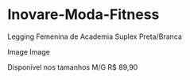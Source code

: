# Inovare-Moda-Fitness
Legging Femenina de Academia Suplex Preta/Branca

Image
Image

Disponível nos tamanhos M/G
R$ 89,90
